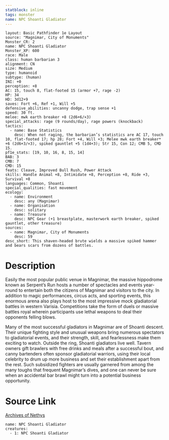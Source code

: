 ```yaml
---
statblock: inline
tags: monster
name: NPC Shoanti Gladiator
---
```

```statblock
layout: Basic Pathfinder 1e Layout
source: "Magnimar, City of Monuments"
Monster_CR: 2
name: NPC Shoanti Gladiator
Monster_XP: 600
race: Male
class: human barbarian 3
alignment: CN
size: Medium
type: humanoid
subtype: (human)
INI: +0
perception: +8
AC: 15, touch 8, flat-footed 15 (armor +7, rage -2)
HP: 34
HD: 3d12+9
saves: Fort +6, Ref +1, Will +5
defensive_abilities: uncanny dodge, trap sense +1
speed: 30 ft.
melee: mwk earth breaker +8 (2d6+6/×3)
special_attacks: rage (9 rounds/day), rage powers (knockback)
tactics:
  - name: Base Statistics
    desc: When not raging, the barbarian’s statistics are AC 17, touch 10, flat-footed 17; hp 28; Fort +4, Will +3; Melee mwk earth breaker* +6 (2d6+3/×3), spiked gauntlet +5 (1d4+3); Str 15, Con 12; CMB 5, CMD 15.
pf1e_stats: [19, 10, 16, 8, 15, 14]
BAB: 3
CMB: 7
CMD: 15
feats: Cleave, Improved Bull Rush, Power Attack
skills: Handle Animal +8, Intimidate +8, Perception +8, Ride +3, Survival +8
languages: Common, Shoanti
special_qualities: fast movement
ecology:
  - name: Environment
    desc: any (Magnimar)
  - name: Organisation
    desc: solitary
  - name: Treasure
    desc: NPC Gear (+1 breastplate, masterwork earth breaker, spiked gauntlet, other treasure)
sources:
  - name: Magnimar, City of Monuments
    desc: 59
desc_short: This shaven-headed brute wields a massive spiked hammer and bears scars from dozens of battles.
```
# Description
Easily the most popular public venue in Magnimar, the massive hippodrome known as Serpent’s Run hosts a number of spectacles and events year-round to entertain both the citizens of Magnimar and visitors to the city. In addition to magic performances, circus acts, and sporting events, this enormous arena also plays host to the most impressive mock gladiatorial battles in western Varisia. Competitions take the form of duels or massive battles royal wherein participants use lethal weapons to deal their opponents felling blows.

Many of the most successful gladiators in Magnimar are of Shoanti descent. Their unique fighting style and unusual weapons bring numerous spectators to gladiatorial events, and their strength, skill, and fearlessness make them exciting to watch. Outside the ring, Shoanti gladiators live well. Tavern owners gift brawlers with free drinks and meals after a successful bout, and canny bartenders often sponsor gladiatorial warriors, using their local celebrity to drum up more business and set their establishment apart from the rest. Such subsidized fighters are usually garnered from among the many toughs that frequent Magnimar’s dives, and one can never be sure when an accidental bar brawl might turn into a potential business opportunity.
# Source Link
[Archives of Nethys](https://aonprd.com/NPCDisplay.aspx?ItemName=Shoanti%20Gladiator)
```encounter-table
name: NPC Shoanti Gladiator
creatures:
  - 1: NPC Shoanti Gladiator
```
